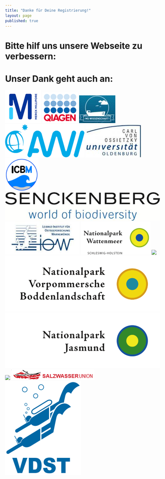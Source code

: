 ```yaml
---
title: "Danke für Deine Registrierung!"
layout: page
published: true
---
```


# Bitte hilf uns unsere Webseite zu verbessern: 

<script>(function(e,t,n,o){var s,c,r;e.SMCX=e.SMCX||[],t.getElementById(o)||(s=t.getElementsByTagName(n),c=s[s.length-1],r=t.createElement(n),r.type="text/javascript",r.async=!0,r.id=o,r.src=["https:"===location.protocol?"https://":"http://","widget.surveymonkey.com/collect/website/js/DNiWvrS5w5_2B7LV8fJmx8BYnzpwWGrUpQMUE4QPSVGyeXNS9MZUY1d5Gez5RQFMXA.js"].join(""),c.parentNode.insertBefore(r,c))})(window,document,"script","smcx-sdk");</script>


# Unser Dank geht auch an:

<div class="block">
<img src="/assets/images/millipore.png" width="117" height="108" />
<img src="/assets/images/qiagen.png">
<img src="/assets/images/ms_wissenschaft.jpg">
<img src="/assets/images/awi_logo.svg" height="108">
<img src="/assets/images/oldenburg.jpg">
<img src="/assets/images/Logo_ICBM.jpg" height="108" >
<img src="/assets/images/senckenberg.jpg">
<img src="/assets/images/iow.jpg">
<img src="/assets/images/np_wattenmeer.png">
<img src="/assets/images/Logo_Nationalpark_Niedersächsisches_Wattenmeer.svg.png">
<img src="/assets/images/Logo_Nationalpark_Vorpommersche_Boddenlandschaft.svg.png">
<img src="/assets/images/Logo_Nationalpark_Jasmund.svg.png">
<img src="/assets/images/Logo_Biosphärenreservat_Mittelelbe.svg.png">
<img src="/assets/images/salzwasserunion_logo.jpg">
<img src="/assets/images/VDST_Logo.svg">
</div>
